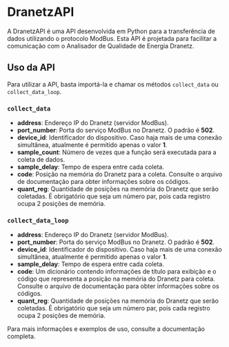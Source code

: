 # DranetzAPI

A DranetzAPI é uma API desenvolvida em Python para a transferência de dados utilizando o protocolo ModBus. Esta API é projetada para facilitar a comunicação com o Analisador de Qualidade de Energia Dranetz.

## Uso da API

Para utilizar a API, basta importá-la e chamar os métodos `collect_data` ou `collect_data_loop`.

### `collect_data`

- **address**: Endereço IP do Dranetz (servidor ModBus).
- **port_number**: Porta do serviço ModBus no Dranetz. O padrão é **502**.
- **device_id**: Identificador do dispositivo. Caso haja mais de uma conexão simultânea, atualmente é permitido apenas o valor **1**.
- **sample_count**: Número de vezes que a função será executada para a coleta de dados.
- **sample_delay**: Tempo de espera entre cada coleta.
- **code**: Posição na memória do Dranetz para a coleta. Consulte o arquivo de documentação para obter informações sobre os códigos.
- **quant_reg**: Quantidade de posições na memória do Dranetz que serão coletadas. É obrigatório que seja um número par, pois cada registro ocupa 2 posições de memória.

### `collect_data_loop`

- **address**: Endereço IP do Dranetz (servidor ModBus).
- **port_number**: Porta do serviço ModBus no Dranetz. O padrão é **502**.
- **device_id**: Identificador do dispositivo. Caso haja mais de uma conexão simultânea, atualmente é permitido apenas o valor **1**.
- **sample_delay**: Tempo de espera entre cada coleta.
- **code**: Um dicionário contendo informações de título para exibição e o código que representa a posição na memória do Dranetz para coleta. Consulte o arquivo de documentação para obter informações sobre os códigos.
- **quant_reg**: Quantidade de posições na memória do Dranetz que serão coletadas. É obrigatório que seja um número par, pois cada registro ocupa 2 posições de memória.

Para mais informações e exemplos de uso, consulte a documentação completa.
